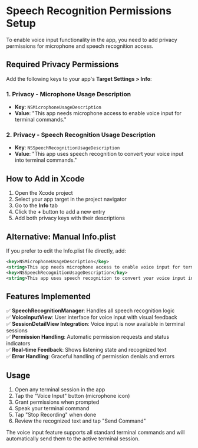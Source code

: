 # Speech Recognition Permissions Setup

To enable voice input functionality in the app, you need to add privacy permissions for microphone and speech recognition access.

## Required Privacy Permissions

Add the following keys to your app's **Target Settings > Info**:

### 1. Privacy - Microphone Usage Description
- **Key**: `NSMicrophoneUsageDescription`
- **Value**: "This app needs microphone access to enable voice input for terminal commands."

### 2. Privacy - Speech Recognition Usage Description  
- **Key**: `NSSpeechRecognitionUsageDescription`
- **Value**: "This app uses speech recognition to convert your voice input into terminal commands."

## How to Add in Xcode

1. Open the Xcode project
2. Select your app target in the project navigator
3. Go to the **Info** tab
4. Click the **+** button to add a new entry
5. Add both privacy keys with their descriptions

## Alternative: Manual Info.plist

If you prefer to edit the Info.plist file directly, add:

```xml
<key>NSMicrophoneUsageDescription</key>
<string>This app needs microphone access to enable voice input for terminal commands.</string>
<key>NSSpeechRecognitionUsageDescription</key>
<string>This app uses speech recognition to convert your voice input into terminal commands.</string>
```

## Features Implemented

✅ **SpeechRecognitionManager**: Handles all speech recognition logic  
✅ **VoiceInputView**: User interface for voice input with visual feedback  
✅ **SessionDetailView Integration**: Voice input is now available in terminal sessions  
✅ **Permission Handling**: Automatic permission requests and status indicators  
✅ **Real-time Feedback**: Shows listening state and recognized text  
✅ **Error Handling**: Graceful handling of permission denials and errors  

## Usage

1. Open any terminal session in the app
2. Tap the "Voice Input" button (microphone icon)
3. Grant permissions when prompted
4. Speak your terminal command
5. Tap "Stop Recording" when done
6. Review the recognized text and tap "Send Command"

The voice input feature supports all standard terminal commands and will automatically send them to the active terminal session.
